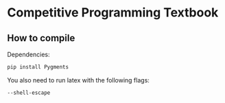# Competitive Programming Textbook

## How to compile

Dependencies:
```bash
pip install Pygments
```

You also need to run latex with the following flags:
```bash
--shell-escape
```
